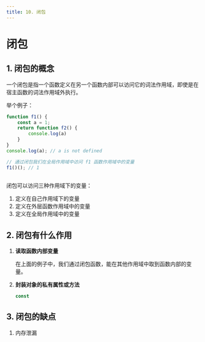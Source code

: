 ```yaml
---
title: 10. 闭包
---
```

# 闭包

## 1. 闭包的概念

一个闭包是指一个函数定义在另一个函数内部可以访问它的词法作用域，即使是在宿主函数的词法作用域外执行。

举个例子：

```js
function f1() {
    const a = 1;
    return function f2() {
        console.log(a)
    }
}
console.log(a); // a is not defined

// 通过闭包我们在全局作用域中访问 f1 函数作用域中的变量
f1()(); // 1
 
```
闭包可以访问三种作用域下的变量：


1. 定义在自己作用域下的变量
2. 定义在外层函数作用域中的变量
3. 定义在全局作用域中的变量

## 2. 闭包有什么作用

1. **读取函数内部变量**

    在上面的例子中，我们通过闭包函数，能在其他作用域中取到函数内部的变量。

2. **封装对象的私有属性或方法**

    ```js
    const 
    ```

## 3. 闭包的缺点

1. 内存泄漏

